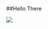 ##Hello There

<img src="https://media.tenor.com/WuOwfnsLcfYAAAAC/star-wars-obi-wan-kenobi.gif" style="object-fit: cover;" />
